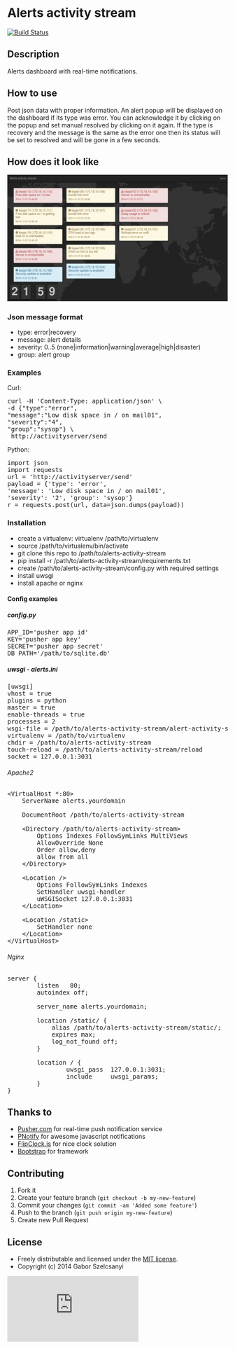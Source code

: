 # Alerts activity stream
[![Build Status](https://travis-ci.org/szelcsanyi/alerts-activity-stream.svg?branch=master)](https://travis-ci.org/szelcsanyi/alerts-activity-stream)

## Description
Alerts dashboard with real-time notifications.

## How to use
Post json data with proper information. An alert popup will be displayed on the dashboard if its type was error. You can acknowledge it by clicking on the popup and set manual resolved by clicking on it again. If the type is recovery and the message is the same as the error one then its status will be set to resolved and will be gone in a few seconds.

## How does it look like
![Screenshot](https://raw.githubusercontent.com/szelcsanyi/assets/master/alerts-activity-stream/screenshot.png)

### Json message format
 - type: error|recovery
 - message: alert details
 - severity: 0..5 (none|information|warning|average|high|disaster)
 - group: alert group

### Examples
Curl:
<pre>
curl -H 'Content-Type: application/json' \
-d {"type":"error",
"message":"Low disk space in / on mail01",
"severity":"4",
"group":"sysop"} \
 http://activityserver/send
</pre>

Python:
<pre>
import json
import requests
url = 'http://activityserver/send'
payload = {'type': 'error', 
'message': 'Low disk space in / on mail01',
'severity': '2', 'group': 'sysop'}
r = requests.post(url, data=json.dumps(payload))
</pre>

### Installation
- create a virtualenv: virtualenv /path/to/virtualenv
- source /path/to/virtualenv/bin/activate
- git clone this repo to /path/to/alerts-activity-stream
- pip install -r /path/to/alerts-activity-stream/requirements.txt
- create /path/to/alerts-activity-stream/config.py with required settings
- install uwsgi
- install apache or nginx

#### Config examples

##### config.py
<pre>
APP_ID='pusher app id'
KEY='pusher app key'
SECRET='pusher app secret'
DB_PATH='/path/to/sqlite.db'
</pre>

##### uwsgi - alerts.ini
<pre>
[uwsgi]
vhost = true
plugins = python
master = true
enable-threads = true
processes = 2
wsgi-file = /path/to/alerts-activity-stream/alert-activity-stream.py
virtualenv = /path/to/virtualenv
chdir = /path/to/alerts-activity-stream
touch-reload = /path/to/alerts-activity-stream/reload
socket = 127.0.0.1:3031
</pre>

###### Apache2
<pre>
&lt;VirtualHost *:80&gt;
    ServerName alerts.yourdomain

    DocumentRoot /path/to/alerts-activity-stream

    &lt;Directory /path/to/alerts-activity-stream&gt;
        Options Indexes FollowSymLinks MultiViews
        AllowOverride None
        Order allow,deny
        allow from all
    &lt;/Directory&gt;

    &lt;Location /&gt;
        Options FollowSymLinks Indexes
        SetHandler uwsgi-handler
        uWSGISocket 127.0.0.1:3031
    &lt;/Location&gt;

    &lt;Location /static&gt;
        SetHandler none
    &lt;/Location&gt;
&lt;/VirtualHost&gt;
</pre>

###### Nginx
<pre>
server {
        listen   80;
        autoindex off;

        server_name alerts.yourdomain;

        location /static/ {
            alias /path/to/alerts-activity-stream/static/;
            expires max;
            log_not_found off;
        }

        location / {
                uwsgi_pass  127.0.0.1:3031;
                include     uwsgi_params;
        }
}
</pre>


## Thanks to
- [Pusher.com](https://pusher.com/) for real-time push notification service
- [PNotify](http://sciactive.github.io/pnotify/) for awesome javascript notifications
- [FlipClock.js](http://flipclockjs.com/) for nice clock solution
- [Bootstrap](http://getbootstrap.com/) for framework

## Contributing

1. Fork it
2. Create your feature branch (`git checkout -b my-new-feature`)
3. Commit your changes (`git commit -am 'Added some feature'`)
4. Push to the branch (`git push origin my-new-feature`)
5. Create new Pull Request

## License

* Freely distributable and licensed under the [MIT license](http://szelcsanyi.mit-license.org/2014/license.html).
* Copyright (c) 2014 Gabor Szelcsanyi

[![image](https://ga-beacon.appspot.com/UA-56493884-1/alerts-activity-stream/README.md)](https://github.com/szelcsanyi/alerts-activity-stream)

